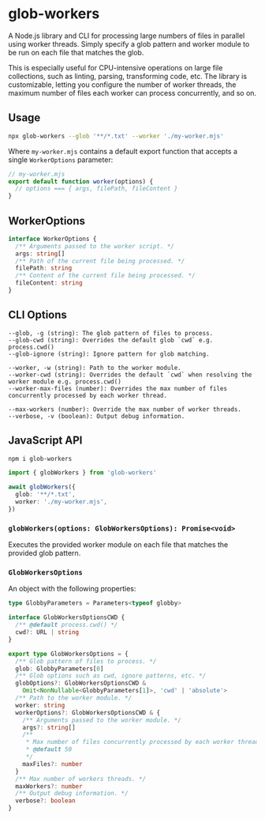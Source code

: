 # glob-workers

A Node.js library and CLI for processing large numbers of files in parallel
using worker threads. Simply specify a glob pattern and worker module to be run
on each file that matches the glob.

This is especially useful for CPU-intensive operations on large file
collections, such as linting, parsing, transforming code, etc. The library is
customizable, letting you configure the number of worker threads, the maximum
number of files each worker can process concurrently, and so on.

## Usage

```sh
npx glob-workers --glob '**/*.txt' --worker './my-worker.mjs'
```

Where `my-worker.mjs` contains a default export function that accepts a single
`WorkerOptions` parameter:

```ts
// my-worker.mjs
export default function worker(options) {
  // options === { args, filePath, fileContent }
}
```

## WorkerOptions

```ts
interface WorkerOptions {
  /** Arguments passed to the worker script. */
  args: string[]
  /** Path of the current file being processed. */
  filePath: string
  /** Content of the current file being processed. */
  fileContent: string
}
```

## CLI Options

```
--glob, -g (string): The glob pattern of files to process.
--glob-cwd (string): Overrides the default glob `cwd` e.g. process.cwd()
--glob-ignore (string): Ignore pattern for glob matching.

--worker, -w (string): Path to the worker module.
--worker-cwd (string): Overrides the default `cwd` when resolving the worker module e.g. process.cwd()
--worker-max-files (number): Overrides the max number of files concurrently processed by each worker thread.

--max-workers (number): Override the max number of worker threads.
--verbose, -v (boolean): Output debug information.
```

## JavaScript API

```sh
npm i glob-workers
```

```ts
import { globWorkers } from 'glob-workers'

await globWorkers({
  glob: '**/*.txt',
  worker: './my-worker.mjs',
})
```

### `globWorkers(options: GlobWorkersOptions): Promise<void>`

Executes the provided worker module on each file that matches the provided glob
pattern.

### `GlobWorkersOptions`

An object with the following properties:

```ts
type GlobbyParameters = Parameters<typeof globby>

interface GlobWorkersOptionsCWD {
  /** @default process.cwd() */
  cwd?: URL | string
}

export type GlobWorkersOptions = {
  /** Glob pattern of files to process. */
  glob: GlobbyParameters[0]
  /** Glob options such as cwd, ignore patterns, etc. */
  globOptions?: GlobWorkersOptionsCWD &
    Omit<NonNullable<GlobbyParameters[1]>, 'cwd' | 'absolute'>
  /** Path to the worker module. */
  worker: string
  workerOptions?: GlobWorkersOptionsCWD & {
    /** Arguments passed to the worker module. */
    args?: string[]
    /**
     * Max number of files concurrently processed by each worker thread.
     * @default 50
     */
    maxFiles?: number
  }
  /** Max number of workers threads. */
  maxWorkers?: number
  /** Output debug information. */
  verbose?: boolean
}
```
